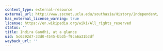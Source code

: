 ```yaml
---
content_type: external-resource
external_url: http://www.sscnet.ucla.edu/southasia/History/Independent/Indira.html
has_external_license_warning: true
license: https://en.wikipedia.org/wiki/All_rights_reserved
status: ''
title: Indira Gandhi, at a glance
uid: 5c6392d7-33d0-4545-bb35-f9ca6a31b3df
wayback_url: ''
---
```

